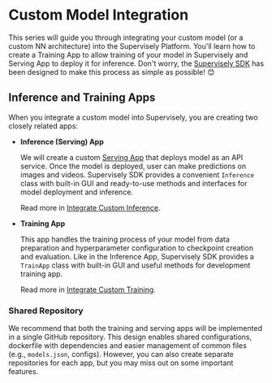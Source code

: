 # Custom Model Integration

This series will guide you through integrating your custom model (or a custom NN architecture) into the Supervisely Platform. You'll learn how to create a Training App to allow training of your model in Supervisely and Serving App to deploy it for inference. Don't worry, the [Supervisely SDK](https://github.com/supervisely/supervisely) has been designed to make this process as simple as possible! 😊

## Inference and Training Apps

When you integrate a custom model into Supervisely, you are creating two closely related apps:

- **Inference (Serving) App**

    We will create a custom [Serving App](/neural-networks/inference-and-deployment/supervisely-serving-apps.md) that deploys model as an API service. Once the model is deployed, user can make predictions on images and videos. Supervisely SDK provides a convenient `Inference` class with built-in GUI and ready-to-use methods and interfaces for model deployment and inference.

    Read more in [Integrate Custom Inference](./integrate-custom-inference.md).

- **Training App**

    This app handles the training process of your model from data preparation and hyperparameter configuration to checkpoint creation and evaluation. Like in the Inference App, Supervisely SDK provides a `TrainApp` class with built-in GUI and useful methods for development training app.

    Read more in [Integrate Custom Training](./integrate-custom-training.md).

### Shared Repository

We recommend that both the training and serving apps will be implemented in a single GitHub repository. This design enables shared configurations, dockerfile with dependencies and easier management of common files (e.g., `models.json`, configs). However, you can also create separate repositories for each app, but you may miss out on some important features.
